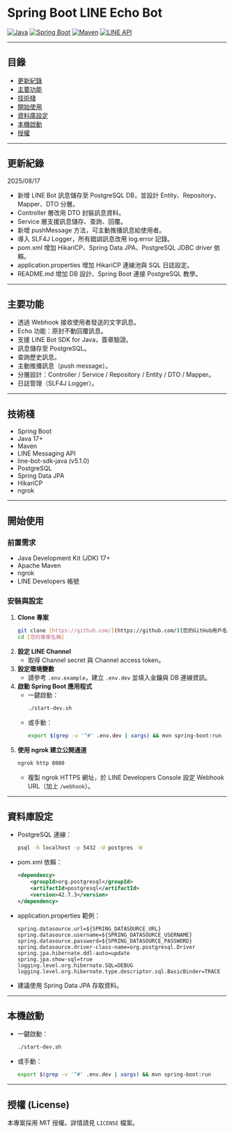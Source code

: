 # Spring Boot LINE Echo Bot

[![Java](https://img.shields.io/badge/Java-17+-orange.svg)](https://www.java.com)
[![Spring Boot](https://img.shields.io/badge/Spring%20Boot-3.3.3-brightgreen.svg)](https://spring.io/projects/spring-boot)
[![Maven](https://img.shields.io/badge/Maven-3.9-blue.svg)](https://maven.apache.org/)
[![LINE API](https://img.shields.io/badge/LINE%20API-Messaging-green.svg)](https://developers.line.biz/)

---

## 目錄
- [更新紀錄](#更新紀錄)
- [主要功能](#主要功能)
- [技術棧](#技術棧)
- [開始使用](#開始使用)
- [資料庫設定](#資料庫設定)
- [本機啟動](#本機啟動)
- [授權](#授權)

---

## 更新紀錄
2025/08/17
- 新增 LINE Bot 訊息儲存至 PostgreSQL DB，並設計 Entity、Repository、Mapper、DTO 分層。
- Controller 層改用 DTO 封裝訊息資料。
- Service 層支援訊息儲存、查詢、回覆。
- 新增 pushMessage 方法，可主動推播訊息給使用者。
- 導入 SLF4J Logger，所有錯誤訊息改用 log.error 記錄。
- pom.xml 增加 HikariCP、Spring Data JPA、PostgreSQL JDBC driver 依賴。
- application.properties 增加 HikariCP 連線池與 SQL 日誌設定。
- README.md 增加 DB 設計、Spring Boot 連接 PostgreSQL 教學。

---


## 主要功能
- 透過 Webhook 接收使用者發送的文字訊息。
- Echo 功能：原封不動回覆訊息。
- 支援 LINE Bot SDK for Java，簽章驗證。
- 訊息儲存至 PostgreSQL。
- 查詢歷史訊息。
- 主動推播訊息（push message）。
- 分層設計：Controller / Service / Repository / Entity / DTO / Mapper。
- 日誌管理（SLF4J Logger）。

---

## 技術棧
- Spring Boot
- Java 17+
- Maven
- LINE Messaging API
- line-bot-sdk-java (v5.1.0)
- PostgreSQL
- Spring Data JPA
- HikariCP
- ngrok

---

## 開始使用
### 前置需求
- Java Development Kit (JDK) 17+
- Apache Maven
- ngrok
- LINE Developers 帳號

### 安裝與設定
1. **Clone 專案**
   ```bash
   git clone [https://github.com/](https://github.com/)[您的GitHub用戶名]/[您的專案名稱].git
   cd [您的專案名稱]
   ```
2. **設定 LINE Channel**
   - 取得 Channel secret 與 Channel access token。
3. **設定環境變數**
   - 請參考 `.env.example`，建立 `.env.dev` 並填入金鑰與 DB 連線資訊。
4. **啟動 Spring Boot 應用程式**
   - 一鍵啟動：
     ```bash
     ./start-dev.sh
     ```
   - 或手動：
     ```bash
     export $(grep -v '^#' .env.dev | xargs) && mvn spring-boot:run
     ```
5. **使用 ngrok 建立公開通道**
   ```bash
   ngrok http 8080
   ```
   - 複製 ngrok HTTPS 網址，於 LINE Developers Console 設定 Webhook URL（加上 `/webhook`）。

---

## 資料庫設定
- PostgreSQL 連線：
  ```bash
  psql -h localhost -p 5432 -U postgres -W
  ```
- pom.xml 依賴：
  ```xml
  <dependency>
      <groupId>org.postgresql</groupId>
      <artifactId>postgresql</artifactId>
      <version>42.7.3</version>
  </dependency>
  ```
- application.properties 範例：
  ```properties
  spring.datasource.url=${SPRING_DATASOURCE_URL}
  spring.datasource.username=${SPRING_DATASOURCE_USERNAME}
  spring.datasource.password=${SPRING_DATASOURCE_PASSWORD}
  spring.datasource.driver-class-name=org.postgresql.Driver
  spring.jpa.hibernate.ddl-auto=update
  spring.jpa.show-sql=true
  logging.level.org.hibernate.SQL=DEBUG
  logging.level.org.hibernate.type.descriptor.sql.BasicBinder=TRACE
  ```
- 建議使用 Spring Data JPA 存取資料。

---

## 本機啟動
- 一鍵啟動：
  ```bash
  ./start-dev.sh
  ```
- 或手動：
  ```bash
  export $(grep -v '^#' .env.dev | xargs) && mvn spring-boot:run
  ```

---

## 授權 (License)
本專案採用 MIT 授權。詳情請見 `LICENSE` 檔案。